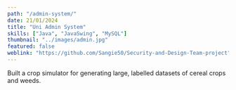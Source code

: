 ```yaml
---
path: "/admin-system/"
date: 21/01/2024
title: "Uni Admin System"
skills: ["Java", "JavaSwing", "MySQL"]
thumbnail: "../images/admin.jpg"
featured: false
weblink: "https://github.com/Sangie50/Security-and-Design-Team-project"
---
```


Built a crop simulator for generating large, labelled datasets of cereal crops and weeds.


